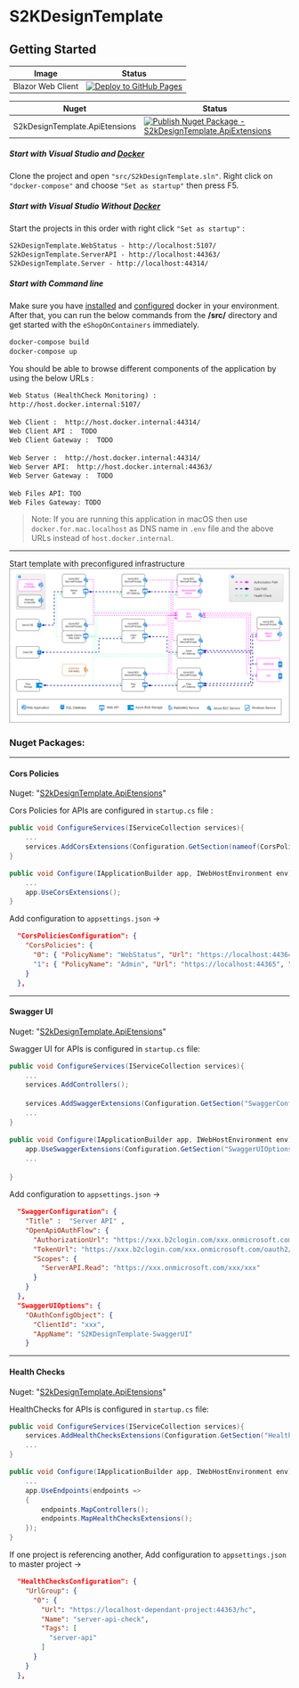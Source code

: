 # S2KDesignTemplate

## Getting Started


| Image | Status | 
| ------------- | ------------- | 
| Blazor Web Client | [![Deploy to GitHub Pages](https://github.com/s2kdesign-com/WASM_Net5_Azure_B2C_Template/actions/workflows/gh-pages.yml/badge.svg)](https://github.com/s2kdesign-com/WASM_Net5_Azure_B2C_Template/actions/workflows/gh-pages.yml) |

| Nuget | Status | 
| ------------- | ------------- | 
| S2kDesignTemplate.ApiEtensions | [![Publish Nuget Package - S2kDesignTemplate.ApiExtensions](https://github.com/s2kdesign-com/WASM_Net5_Azure_B2C_Template/actions/workflows/nuget-s2kdesigntemplate-extensions.yml/badge.svg)](https://github.com/s2kdesign-com/WASM_Net5_Azure_B2C_Template/actions/workflows/nuget-s2kdesigntemplate-extensions.yml) |

##### Start with Visual Studio and [Docker](https://docs.docker.com/docker-for-windows/install/)
Clone the project and open  `"src/S2kDesignTemplate.sln"`. 
Right click on `"docker-compose"` and choose `"Set as startup"` then press F5.

##### Start with Visual Studio Without [Docker](https://docs.docker.com/docker-for-windows/install/)
Start the projects in this order with right click `"Set as startup"` :
```
S2kDesignTemplate.WebStatus - http://localhost:5107/
S2kDesignTemplate.ServerAPI - http://localhost:44363/
S2kDesignTemplate.Server - http://localhost:44314/
```

##### Start with Command line
Make sure you have [installed](https://docs.docker.com/docker-for-windows/install/) and [configured](https://github.com/dotnet-architecture/eShopOnContainers/wiki/Windows-setup#configure-docker) docker in your environment. After that, you can run the below commands from the **/src/** directory and get started with the `eShopOnContainers` immediately.

```powershell
docker-compose build
docker-compose up
```

You should be able to browse different components of the application by using the below URLs :

```
Web Status (HealthCheck Monitoring) : http://host.docker.internal:5107/

Web Client :  http://host.docker.internal:44314/
Web Client API :  TODO
Web Client Gateway :  TODO

Web Server :  http://host.docker.internal:44314/
Web Server API:  http://host.docker.internal:44363/
Web Server Gateway :  TODO

Web Files API: TOO
Web Files Gateway: TODO

```
>Note: If you are running this application in macOS then use `docker.for.mac.localhost` as DNS name in `.env` file and the above URLs instead of `host.docker.internal`.
---



Start template with preconfigured infrastructure
![](docs/img/InfrastructureDiagram.drawio.png) 



### Nuget Packages:

---
#### Cors Policies
Nuget: "[S2kDesignTemplate.ApiEtensions](https://github.com/s2kdesign-com/WASM_Net5_Azure_B2C_Template/packages/1008690)"

Cors Policies for APIs are configured in `startup.cs` file : 

```c# 
public void ConfigureServices(IServiceCollection services){
    ...
    services.AddCorsExtensions(Configuration.GetSection(nameof(CorsPoliciesConfiguration)).Get<CorsPoliciesConfiguration>());
}
```
```c#
public void Configure(IApplicationBuilder app, IWebHostEnvironment env){
    ...
    app.UseCorsExtensions();
}
```

Add configuration to `appsettings.json` ->
```json
  "CorsPoliciesConfiguration": {
    "CorsPolicies": {
      "0": { "PolicyName": "WebStatus", "Url": "https://localhost:44364", "Enabled": true }
      "1": { "PolicyName": "Admin", "Url": "https://localhost:44365", "Enabled": true }
    }
  },
```
---
#### Swagger UI 
Nuget: "[S2kDesignTemplate.ApiEtensions](https://github.com/s2kdesign-com/WASM_Net5_Azure_B2C_Template/packages/1008690)"

Swagger UI for APIs is configured in `startup.cs` file: 
```c# 
public void ConfigureServices(IServiceCollection services){
    ...
    services.AddControllers();

    services.AddSwaggerExtensions(Configuration.GetSection("SwaggerConfiguration"));
    ...
}
```
```c#
public void Configure(IApplicationBuilder app, IWebHostEnvironment env){   
    app.UseSwaggerExtensions(Configuration.GetSection("SwaggerUIOptions"));
    ...

}
```
Add configuration to `appsettings.json` ->
```json
  "SwaggerConfiguration": {
    "Title" :  "Server API" ,
    "OpenApiOAuthFlow": {
      "AuthorizationUrl": "https://xxx.b2clogin.com/xxx.onmicrosoft.com/xxx/oauth2/v2.0/authorize",
      "TokenUrl": "https://xxx.b2clogin.com/xxx.onmicrosoft.com/oauth2/v2.0/token",
      "Scopes": {
        "ServerAPI.Read": "https://xxx.onmicrosoft.com/xxx/xxx"
      }
    }
  },
  "SwaggerUIOptions": {
    "OAuthConfigObject": {
      "ClientId": "xxx",
      "AppName": "S2KDesignTemplate-SwaggerUI"
    }
```
---
#### Health Checks
Nuget: "[S2kDesignTemplate.ApiEtensions](https://github.com/s2kdesign-com/WASM_Net5_Azure_B2C_Template/packages/1008690)"

HealthChecks for APIs is configured in `startup.cs` file: 
```c# 
public void ConfigureServices(IServiceCollection services){
    services.AddHealthChecksExtensions(Configuration.GetSection("HealthChecksConfiguration"));
    ...
}
```
```c#
public void Configure(IApplicationBuilder app, IWebHostEnvironment env){   
    ...
    app.UseEndpoints(endpoints =>
    {
        endpoints.MapControllers();
        endpoints.MapHealthChecksExtensions();
    });
}
```

If one project is referencing another, Add configuration to `appsettings.json` to master project ->
```json
  "HealthChecksConfiguration": {
    "UrlGroup": {
      "0": {
        "Url": "https://localhost-dependant-project:44363/hc",
        "Name": "server-api-check",
        "Tags": [
          "server-api"
        ]
      }
    }
  },
```